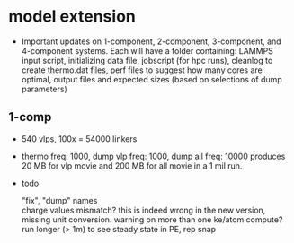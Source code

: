 # model extension

* Important updates on 1-component, 2-component, 3-component, and 4-component systems. Each will have a folder containing: LAMMPS input script, initializing data file, jobscript (for hpc runs), cleanlog to create thermo.dat files, perf files to suggest how many cores are optimal, output files and expected sizes (based on selections of dump parameters)

## 1-comp

* 540 vlps, 100x = 54000 linkers

* thermo freq: 1000, dump vlp freq: 1000, dump all freq: 10000 produces 20 MB for vlp movie and 200 MB for all movie in a 1 mil run.

* todo 

   "fix", "dump" names   
   charge values mismatch?  this is indeed wrong in the new version, missing unit conversion.
   warning on more than one ke/atom compute?    
   run longer (> 1m) to see steady state in PE, rep snap



